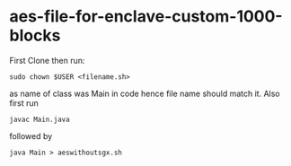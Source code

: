 # aes-file-for-enclave-custom-1000-blocks
First Clone then run: 
```
sudo chown $USER <filename.sh>
```
as name of class was Main in code hence file name should match it. Also first run
```
javac Main.java
```
followed by

```
java Main > aeswithoutsgx.sh
```
